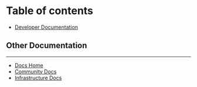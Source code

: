 # Table of contents

* [Developer Documentation](README.md)

## Other Documentation

---

* [Docs Home](https://peerplays.tech)
* [Community Docs](https://community.peerplays.tech)
* [Infrastructure Docs](https://infra.peerplays.tech)

